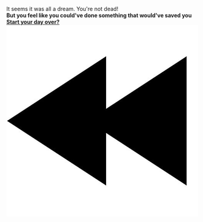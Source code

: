 It seems it was all a dream. You're not dead!  
**But you feel like you could've done something that would've saved you**
[**Start your day over?**](../home.md)
![](../images/rewind.jpg)